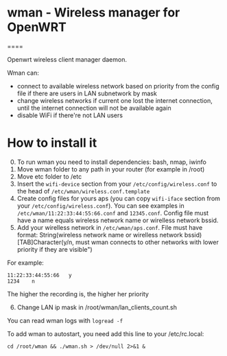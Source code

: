 # wman - Wireless manager for OpenWRT
====

Openwrt wireless client manager daemon. 

Wman can:
* connect to available wireless network based on priority from the config file if there are users in LAN subnetwork by mask
* change wireless networks if current one lost the internet connection, until the internet connection will not be available again
* disable WiFi if there're not LAN users

# How to install it

0. To run wman you need to install dependencies: bash, nmap, iwinfo
1. Move wman folder to any path in your router (for example in /root)
2. Move etc folder to /etc
3. Insert the `wifi-device` section from your `/etc/config/wireless.conf` to the head of `/etc/wman/wireless.conf.template`
4. Create config files for yours aps (you can copy `wifi-iface` section from your `/etc/config/wireless.conf`). You can see examples in `/etc/wman/11:22:33:44:55:66.conf` and `12345.conf`. Config file must have a name equals wireless network name or wirelless network bssid.
5. Add your wirelless network in `/etc/wman/aps.conf`. 
File must have format: String(wireless network name or wirelless network bssid)[TAB]Character(y/n, must wman connects to other networks with lower priority if they are visible")

For example:
```
11:22:33:44:55:66	y
1234	n
```

The higher the recording is, the higher her priority

6. Change LAN ip mask in /root/wman/lan_clients_count.sh

You can read wman logs with `logread -f`

To add wman to autostart, you need add this line to your /etc/rc.local:
```
cd /root/wman && ./wman.sh > /dev/null 2>&1 &
```
